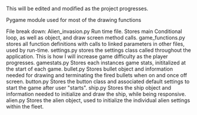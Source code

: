 This will be edited and modified as the project progresses.

Pygame module used for most of the drawing functions


File break down:
    Alien_invasion.py
        Run time file.
        Stores main Conditional loop, as well as object, and draw screen method calls.
    game_functions.py
        stores all function definitions with calls to linked parameters in other files, used by run-time. 
    settings.py
        stores the settings class called throughout the application.
        This is how I will increase game difficulty as the player progresses.
    gamestats.py
        Stores each instances game stats, inititalized at the start of each game.
    bullet.py
        Stores bullet object and information needed for drawing and terminating the fired bullets when on and once off screen.
    button.py
        Stores the button class and associated default settings to start the game after user "starts".
    ship.py
        Stores the ship object and information needed to initialize and draw the ship, while being responsive.
    alien.py
        Stores the alien object, used to initialize the individual alien settings within the fleet.
    